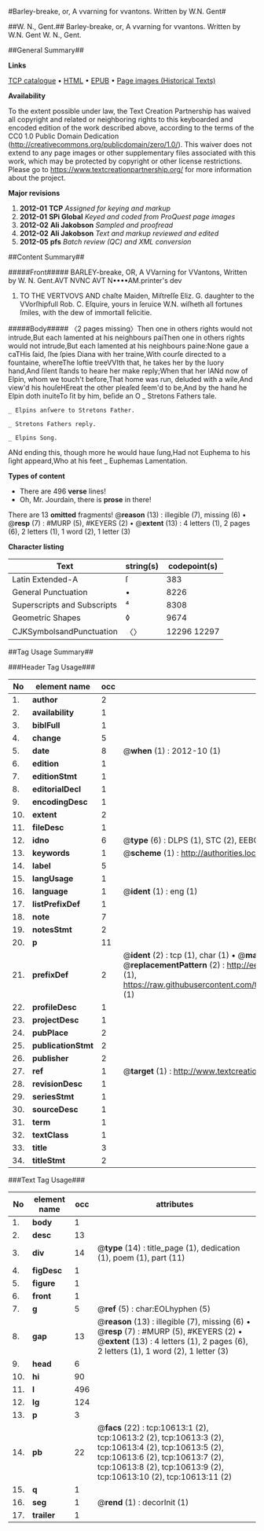 #Barley-breake, or, A vvarning for vvantons. Written by W.N. Gent#

##W. N., Gent.##
Barley-breake, or, A vvarning for vvantons. Written by W.N. Gent
W. N., Gent.

##General Summary##

**Links**

[TCP catalogue](http://www.ota.ox.ac.uk/tcp/)  • 
[HTML](http://tei.it.ox.ac.uk/tcp/Texts-HTML/free/A07/A07968.html)  • 
[EPUB](http://tei.it.ox.ac.uk/tcp/Texts-EPUB/free/A07/A07968.epub) • 
[Page images (Historical Texts)](https://historicaltexts.jisc.ac.uk/eebo-99845695e)

**Availability**

To the extent possible under law, the Text Creation Partnership has waived all copyright and related or neighboring rights to this keyboarded and encoded edition of the work described above, according to the terms of the CC0 1.0 Public Domain Dedication (http://creativecommons.org/publicdomain/zero/1.0/). This waiver does not extend to any page images or other supplementary files associated with this work, which may be protected by copyright or other license restrictions. Please go to https://www.textcreationpartnership.org/ for more information about the project.

**Major revisions**

1. __2012-01__ __TCP__ *Assigned for keying and markup*
1. __2012-01__ __SPi Global__ *Keyed and coded from ProQuest page images*
1. __2012-02__ __Ali Jakobson__ *Sampled and proofread*
1. __2012-02__ __Ali Jakobson__ *Text and markup reviewed and edited*
1. __2012-05__ __pfs__ *Batch review (QC) and XML conversion*

##Content Summary##

#####Front#####
BARLEY-breake, OR, A VVarning for VVantons, Written by W. N. Gent.AVT NVNC AVT N••••AM.printer's dev
1. TO THE VERTVOVS AND chaſte Maiden, Miſtreſſe Eliz. G. daughter to the VVorſhipfull Rob. C. Eſquire, yours in ſeruice W.N. wiſheth all fortunes ſmiles, with the dew of immortall felicitie.

#####Body#####
〈2 pages missing〉Then one in others rights would not intrude,But each lamented at his neighbours paiThen one in others rights would not intrude,But each lamented at his neighbours paine:None gaue a caTHis ſaid, ſhe ſpies Diana with her traine,With courſe directed to a fountaine, whereThe loftie treeVVIth that, he takes her by the Iuory hand,And ſilent ſtands to heare her make reply;When that her lANd now of Elpin, whom we touch't before,That home was run, deluded with a wile,And view'd his houſeHEreat the other pleaſed ſeem'd to be,And by the hand he Elpin doth inuiteTo ſit by him, beſide an O
    _ Stretons Fathers tale.

    _ Elpins anſwere to Stretons Father.

    _ Stretons Fathers reply.

    _ Elpins Song.
ANd ending this, though more he would haue ſung,Had not Euphema to his ſight appeard,Who at his feet
    _ Euphemas Lamentation.

**Types of content**

  * There are 496 **verse** lines!
  * Oh, Mr. Jourdain, there is **prose** in there!

There are 13 **omitted** fragments! 
 @__reason__ (13) : illegible (7), missing (6)  •  @__resp__ (7) : #MURP (5), #KEYERS (2)  •  @__extent__ (13) : 4 letters (1), 2 pages (6), 2 letters (1), 1 word (2), 1 letter (3)

**Character listing**


|Text|string(s)|codepoint(s)|
|---|---|---|
|Latin Extended-A|ſ|383|
|General Punctuation|•|8226|
|Superscripts             and Subscripts|⁴|8308|
|Geometric Shapes|◊|9674|
|CJKSymbolsandPunctuation|〈〉|12296 12297|

##Tag Usage Summary##

###Header Tag Usage###

|No|element name|occ|attributes|
|---|---|---|---|
|1.|__author__|2||
|2.|__availability__|1||
|3.|__biblFull__|1||
|4.|__change__|5||
|5.|__date__|8| @__when__ (1) : 2012-10 (1)|
|6.|__edition__|1||
|7.|__editionStmt__|1||
|8.|__editorialDecl__|1||
|9.|__encodingDesc__|1||
|10.|__extent__|2||
|11.|__fileDesc__|1||
|12.|__idno__|6| @__type__ (6) : DLPS (1), STC (2), EEBO-CITATION (1), PROQUEST (1), VID (1)|
|13.|__keywords__|1| @__scheme__ (1) : http://authorities.loc.gov/ (1)|
|14.|__label__|5||
|15.|__langUsage__|1||
|16.|__language__|1| @__ident__ (1) : eng (1)|
|17.|__listPrefixDef__|1||
|18.|__note__|7||
|19.|__notesStmt__|2||
|20.|__p__|11||
|21.|__prefixDef__|2| @__ident__ (2) : tcp (1), char (1)  •  @__matchPattern__ (2) : ([0-9\-]+):([0-9IVX]+) (1), (.+) (1)  •  @__replacementPattern__ (2) : http://eebo.chadwyck.com/downloadtiff?vid=$1&page=$2 (1), https://raw.githubusercontent.com/textcreationpartnership/Texts/master/tcpchars.xml#$1 (1)|
|22.|__profileDesc__|1||
|23.|__projectDesc__|1||
|24.|__pubPlace__|2||
|25.|__publicationStmt__|2||
|26.|__publisher__|2||
|27.|__ref__|1| @__target__ (1) : http://www.textcreationpartnership.org/docs/. (1)|
|28.|__revisionDesc__|1||
|29.|__seriesStmt__|1||
|30.|__sourceDesc__|1||
|31.|__term__|1||
|32.|__textClass__|1||
|33.|__title__|3||
|34.|__titleStmt__|2||


###Text Tag Usage###

|No|element name|occ|attributes|
|---|---|---|---|
|1.|__body__|1||
|2.|__desc__|13||
|3.|__div__|14| @__type__ (14) : title_page (1), dedication (1), poem (1), part (11)|
|4.|__figDesc__|1||
|5.|__figure__|1||
|6.|__front__|1||
|7.|__g__|5| @__ref__ (5) : char:EOLhyphen (5)|
|8.|__gap__|13| @__reason__ (13) : illegible (7), missing (6)  •  @__resp__ (7) : #MURP (5), #KEYERS (2)  •  @__extent__ (13) : 4 letters (1), 2 pages (6), 2 letters (1), 1 word (2), 1 letter (3)|
|9.|__head__|6||
|10.|__hi__|90||
|11.|__l__|496||
|12.|__lg__|124||
|13.|__p__|3||
|14.|__pb__|22| @__facs__ (22) : tcp:10613:1 (2), tcp:10613:2 (2), tcp:10613:3 (2), tcp:10613:4 (2), tcp:10613:5 (2), tcp:10613:6 (2), tcp:10613:7 (2), tcp:10613:8 (2), tcp:10613:9 (2), tcp:10613:10 (2), tcp:10613:11 (2)|
|15.|__q__|1||
|16.|__seg__|1| @__rend__ (1) : decorInit (1)|
|17.|__trailer__|1||
